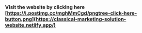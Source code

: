 
### Visit the website by clicking here [https://i.postimg.cc/mghMmCgd/pngtree-click-here-button.png](https://classical-marketing-solution-website.netlify.app/)
